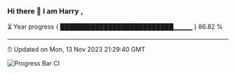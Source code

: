 ### Hi there 👋 I am Harry , 

⏳ Year progress { ██████████████████████████▁▁▁▁ } 86.82 %

---

⏰ Updated on Mon, 13 Nov 2023 21:29:40 GMT

![Progress Bar CI](https://github.com/duykhang68/duykhang68/workflows/Progress%20Bar%20CI/badge.svg)
